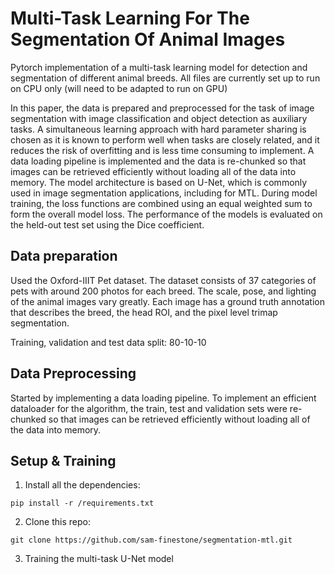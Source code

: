# Multi-Task Learning For The Segmentation Of Animal Images

Pytorch implementation of a multi-task learning model for detection and segmentation of different animal breeds.
All files are currently set up to run on CPU only (will need to be adapted to run on GPU)

In this paper, the data is prepared and preprocessed for the task of image segmentation with image classification and object detection as auxiliary tasks. A simultaneous learning approach with hard parameter sharing is chosen as it is known to perform well when tasks are closely related, and it reduces the risk of overfitting and is less time consuming to implement. A data loading pipeline is implemented and the data is re-chunked so that images can be retrieved efficiently without loading all of the data into memory. The model architecture is based on U-Net, which is commonly used in image segmentation applications, including for MTL. During model training, the loss functions are combined using an equal weighted sum to form the overall model loss. The performance of the models is evaluated on the held-out test set using the Dice coefficient.
## Data preparation 

Used the Oxford-IIIT Pet dataset. The dataset consists of 37 categories of pets with around 200 photos for each breed. The scale, pose, and lighting of the animal images vary greatly. Each image has a ground truth annotation that describes the breed, the head ROI, and the pixel level trimap segmentation.

Training, validation and test data split: 80-10-10

## Data Preprocessing

Started by implementing a data loading pipeline. To implement an efficient dataloader for the algorithm, the train, test and validation sets
were re-chunked so that images can be retrieved efficiently without loading all of the data into memory. 


## Setup & Training 

1. Install all the dependencies:

```
pip install -r /requirements.txt
```

2. Clone this repo:

```
git clone https://github.com/sam-finestone/segmentation-mtl.git
```
3. Training the multi-task U-Net model



